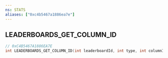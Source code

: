 ```yaml
---
ns: STATS
aliases: ["0xc4b5467a1886ea7e"]
---
```

## LEADERBOARDS_GET_COLUMN_ID

```c
// 0xC4B5467A1886EA7E
int LEADERBOARDS_GET_COLUMN_ID(int leaderboardId, int type, int columnIndex);
```
